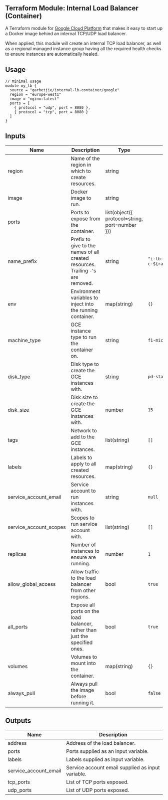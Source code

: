 Terraform Module: Internal Load Balancer (Container)
----------------------------------------------------

A Terraform module for [Google Cloud Platform](https://cloud.google.com/) that makes it easy to start up a Docker image
behind an internal TCP/UDP load balancer.

When applied, this module will create an internal TCP load balancer, as well as a regional managed instance group having
all the required health checks to ensure instances are automatically healed. 

## Usage

```hcl-terraform
// Minimal usage
module my_lb {
  source = "garbetjie/internal-lb-container/google"
  region = "europe-west1"
  image = "nginx:latest"
  ports = [
    { protocol = "udp", port = 8080 },
    { protocol = "tcp", port = 8080 }
  ]
}
```

## Inputs

| Name                   | Description                                                                       | Type                                           | Default                                                  | Required |
|------------------------|-----------------------------------------------------------------------------------|------------------------------------------------|----------------------------------------------------------|----------|
| region                 | Name of the region in which to create resources.                                  | string                                         |                                                          | Yes      |
| image                  | Docker image to run.                                                              | string                                         |                                                          | Yes      |
| ports                  | Ports to expose from the container.                                               | list(object({ protocol=string, port=number })) |                                                          | Yes      |
| name_prefix            | Prefix to give to the names of all created resources. Trailing `-`'s are removed. | string                                         | `"i-lb-c-${random_id.default_prefix.hex}-${var.region}"` | No       |
| env                    | Environment variables to inject into the running container.                       | map(string)                                    | `{}`                                                     | No       |
| machine_type           | GCE instance type to run the container on.                                        | string                                         | `f1-micro`                                               | No       |
| disk_type              | Disk type to create the GCE instances with.                                       | string                                         | `pd-standard`                                            | No       |
| disk_size              | Disk size to create the GCE instances with.                                       | number                                         | `15`                                                     | No       |
| tags                   | Network to add to the GCE instances.                                              | list(string)                                   | `[]`                                                     | No       |
| labels                 | Labels to apply to all created resources.                                         | map(string)                                    | `{}`                                                     | No       |
| service_account_email  | Service account to run instances with.                                            | string                                         | `null`                                                   | No       |
| service_account_scopes | Scopes to run service account with.                                               | list(string)                                   | `[]`                                                     | No       |
| replicas               | Number of instances to ensure are running.                                        | number                                         | `1`                                                      | No       |
| allow_global_access    | Allow traffic to the load balancer from other regions.                            | bool                                           | `true`                                                   | No       |
| all_ports              | Expose all ports on the load balancer, rather than just the specified ones.       | bool                                           | `true`                                                   | No       |
| volumes                | Volumes to mount into the container.                                              | map(string)                                    | `{}`                                                     | No       |
| always_pull            | Always pull the image before running it.                                          | bool                                           | `false`                                                  | No       |

## Outputs

| Name                  | Description                                       |
|-----------------------|---------------------------------------------------|
| address               | Address of the load balancer.                     |
| ports                 | Ports supplied as an input variable.              |
| labels                | Labels supplied as input variable.                |
| service_account_email | Service account email supplied as input variable. |
| tcp_ports             | List of TCP ports exposed.                        |
| udp_ports             | List of UDP ports exposed.                        |
